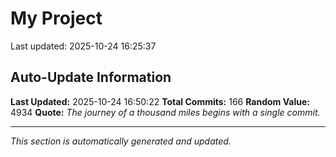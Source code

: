 # My Project


Last updated: 2025-10-24 16:25:37













































































































































































































































































































































































































































































































































































## Auto-Update Information

**Last Updated:** 2025-10-24 16:50:22
**Total Commits:** 166
**Random Value:** 4934
**Quote:** _The journey of a thousand miles begins with a single commit._

---
_This section is automatically generated and updated._